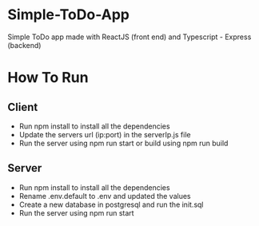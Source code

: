 # Simple-ToDo-App
Simple ToDo app made with ReactJS (front end) and Typescript - Express (backend)

# How To Run

## Client
* Run npm install to install all the dependencies
* Update the servers url (ip:port) in the serverIp.js file
* Run the server using npm run start or build using npm run build

## Server
* Run npm install to install all the dependencies
* Rename .env.default to .env and updated the values
* Create a new database in postgresql and run the init.sql
* Run the server using npm run start